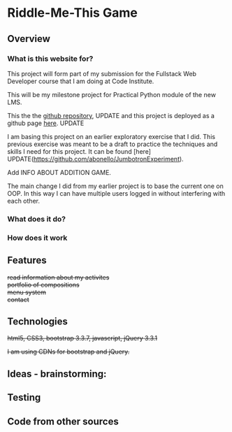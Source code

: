 # Riddle-Me-This Game


## Overview
### What is this website for?
This project will form part of my submission for the Fullstack Web Developer course that I am doing at Code Institute.

This will be my milestone project for Practical Python module of the new LMS.

This the the [github repository](https://github.com/abonello/project-1),  UPDATE
and this project is deployed as a github page [here](https://abonello.github.io/project-1/). UPDATE

I am basing this project on an earlier exploratory exercise that I did. This previous exercise was meant to be a draft to practice the techniques and skills I need for this project. It can be found [here] UPDATE(https://github.com/abonello/JumbotronExperiment).

Add INFO ABOUT ADDITION GAME.

The main change I did from my earlier project is to base the current one on OOP. In this way I can have multiple users logged in without interfering with each other.



### What does it do?


### How does it work



## Features
~~read information about my activites~~  
~~portfolio of compositions~~  
~~menu system~~  
~~contact~~


## Technologies
~~html5, CSS3, bootstrap 3.3.7, javascript, jQuery 3.3.1~~

~~I am using CDNs for bootstrap and jQuery.~~


## Ideas - brainstorming:


 

## Testing



## Code from other sources


